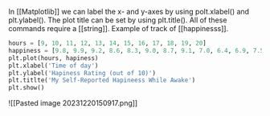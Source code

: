 In [[Matplotlib]] we can label the x- and y-axes by using polt.xlabel() and plt.ylabel(). The plot title can be set by using plt.title().
All of these commands require a [[string]].
Example of track of [[happinesss]].
```python
hours = [9, 10, 11, 12, 13, 14, 15, 16, 17, 18, 19, 20]
happiness = [9.8, 9.9, 9.2, 8.6, 8.3, 9.0, 8.7, 9.1, 7.0, 6.4, 6.9, 7.5]
plt.plot(hours, hapiness)
plt.xlabel('Time of day')
plt.ylabel('Hapiness Rating (out of 10)')
plt.titlte('My Self-Reported Hapineess While Awake')
plt.show()
```
![[Pasted image 20231220150917.png]]